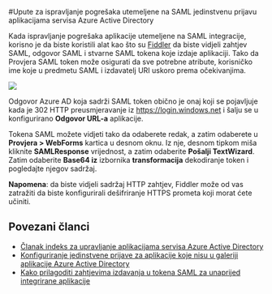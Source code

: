 <properties 
    pageTitle="Upute za ispravljanje pogrešaka utemeljene na SAML jedinstvenu prijavu aplikacijama servisa Azure Active Directory | Microsoft Azure" 
    description="Upute za ispravljanje pogrešaka utemeljene na SAML jedinstvenu prijavu aplikacijama servisa Azure Active Directory " 
    services="active-directory" 
    authors="asmalser-msft"  
    documentationCenter="na" manager="femila"/>
<tags 
    ms.service="active-directory" 
    ms.devlang="na" 
    ms.topic="article" 
    ms.tgt_pltfrm="na" 
    ms.workload="identity" 
    ms.date="02/09/2016" 
    ms.author="asmalser" />

#<a name="how-to-debug-saml-based-single-sign-on-to-applications-in-azure-active-directory"></a>Upute za ispravljanje pogrešaka utemeljene na SAML jedinstvenu prijavu aplikacijama servisa Azure Active Directory

Kada ispravljanje pogrešaka aplikacije utemeljene na SAML integracije, korisno je da biste koristili alat kao što su [Fiddler](http://www.telerik.com/fiddler) da biste vidjeli zahtjev SAML, odgovor SAML i stvarne SAML tokena koje izdaje aplikaciji. Tako da Provjera SAML token može osigurati da sve potrebne atribute, korisničko ime koje u predmetu SAML i izdavatelj URI uskoro prema očekivanjima.

![][1]

Odgovor Azure AD koja sadrži SAML token obično je onaj koji se pojavljuje kada je 302 HTTP preusmjeravanje iz https://login.windows.net i šalju se u konfigurirano **Odgovor URL-a** aplikacije. 
 
Tokena SAML možete vidjeti tako da odaberete redak, a zatim odaberete u **Provjera > WebForms** kartica u desnom oknu. Iz nje, desnom tipkom miša kliknite **SAMLResponse** vrijednost, a zatim odaberite **Pošalji TextWizard**. Zatim odaberite **Base64 iz** izbornika **transformacija** dekodiranje token i pogledajte njegov sadržaj.
 
**Napomena**: da biste vidjeli sadržaj HTTP zahtjev, Fiddler može od vas zatražiti da biste konfigurirali dešifriranje HTTPS prometa koji morat ćete učiniti.

## <a name="related-articles"></a>Povezani članci

- [Članak indeks za upravljanje aplikacijama servisa Azure Active Directory](active-directory-apps-index.md)
- [Konfiguriranje jedinstvene prijave za aplikacije koje nisu u galeriji aplikacije Azure Active Directory](active-directory-saas-custom-apps.md)
- [Kako prilagoditi zahtjevima izdavanja u tokena SAML za unaprijed integrirane aplikacije](active-directory-saml-claims-customization.md)

<!--Image references-->
[1]: ./media/active-directory-saml-debugging/fiddler.png
